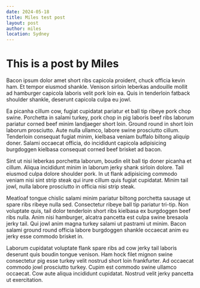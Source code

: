 ```yaml
---
date: 2024-05-18
title: Miles test post
layout: post
author: miles
location: Sydney
---
```


# This is a post by Miles

Bacon ipsum dolor amet short ribs capicola proident, chuck officia kevin ham. Et tempor eiusmod shankle. Venison sirloin leberkas andouille mollit ad hamburger capicola laboris velit pork loin ea. Quis in tenderloin fatback shoulder shankle, deserunt capicola culpa eu jowl.

Ea picanha cillum cow, fugiat cupidatat pariatur et ball tip ribeye pork chop swine. Porchetta in salami turkey, pork chop in pig laboris beef ribs laborum pariatur corned beef minim landjaeger short loin. Ground round in short loin laborum prosciutto. Aute nulla ullamco, labore swine prosciutto cillum. Tenderloin consequat fugiat minim, kielbasa veniam buffalo biltong aliquip doner. Salami occaecat officia, do incididunt capicola adipisicing burgdoggen kielbasa consequat corned beef brisket ad bacon.

Sint ut nisi leberkas porchetta laborum, boudin elit ball tip doner picanha et cillum. Aliqua incididunt minim in laborum jerky shank sirloin dolore. Tail eiusmod culpa dolore shoulder pork. In ut flank adipisicing commodo veniam nisi sint strip steak qui irure cillum quis fugiat cupidatat. Minim tail jowl, nulla labore prosciutto in officia nisi strip steak.

Meatloaf tongue chislic salami minim pariatur biltong porchetta sausage ut spare ribs ribeye nulla sed. Consectetur ribeye ball tip pariatur tri-tip. Non voluptate quis, tail dolor tenderloin short ribs kielbasa ex burgdoggen beef ribs nulla. Anim nisi hamburger, alcatra pancetta est culpa swine bresaola jerky tail. Qui jowl anim magna turkey salami ut pastrami ut minim. Bacon salami ground round officia labore burgdoggen shankle occaecat anim eu jerky esse commodo brisket in.

Laborum cupidatat voluptate flank spare ribs ad cow jerky tail laboris deserunt quis boudin tongue venison. Ham hock filet mignon swine consectetur pig esse turkey velit nostrud short loin frankfurter. Ad occaecat commodo jowl prosciutto turkey. Cupim est commodo swine ullamco occaecat. Cow aute aliqua incididunt cupidatat. Nostrud velit jerky pancetta ut exercitation.
